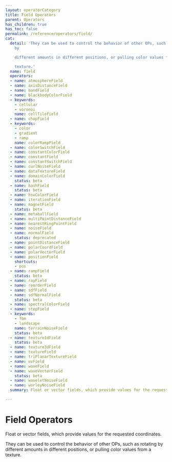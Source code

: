 ```yaml
---
layout: operatorCategory
title: Field Operators
parent: Operators
has_children: true
has_toc: false
permalink: /reference/operators/field/
cat:
  detail: 'They can be used to control the behavior of other OPs, such as rotating
    by

    different amounts in different positions, or pulling color values from a

    texture.'
  name: field
  operators:
  - name: atmosphereField
  - name: axisDistanceField
  - name: bandField
  - name: blackbodyColorField
  - keywords:
    - cellular
    - voronoi
    name: cellTileField
  - name: chopField
  - keywords:
    - color
    - gradient
    - ramp
    name: colorRampField
  - name: colorSwitchField
  - name: constantColorField
  - name: constantField
  - name: constantSwitchField
  - name: curlNoiseField
  - name: dataTextureField
  - name: domainColorField
    status: beta
  - name: hashField
    status: beta
  - name: hsvColorField
  - name: iterationField
  - name: magnetField
    status: beta
  - name: metaballField
  - name: multiPointDistanceField
  - name: nearestRingPointField
  - name: noiseField
  - name: normalField
    status: deprecated
  - name: pointDistanceField
  - name: polarCoordField
  - name: polarVectorField
  - name: positionField
    shortcuts:
    - pos
  - name: rampField
    status: beta
  - name: rayField
  - name: reorderField
  - name: sdfField
  - name: sdfNormalField
    status: beta
  - name: spectralColorField
  - name: stepField
  - keywords:
    - fbm
    - landscape
    name: terrainNoiseField
    status: beta
  - name: texture1dField
    status: beta
  - name: texture3dField
  - name: textureField
  - name: triPlanarTextureField
  - name: uvField
  - name: waveField
  - name: waveVectorField
    status: beta
  - name: waveletNoiseField
  - name: worleyNoiseField
  summary: Float or vector fields, which provide values for the requested coordinates.

---
```


# Field Operators

Float or vector fields, which provide values for the requested coordinates.

They can be used to control the behavior of other OPs, such as rotating by
different amounts in different positions, or pulling color values from a
texture.
